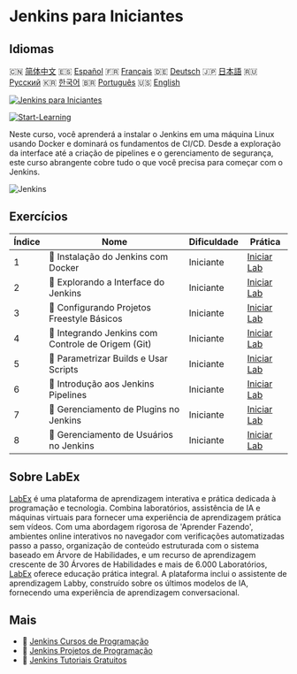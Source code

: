 # Jenkins para Iniciantes

## Idiomas

🇨🇳 [简体中文](README_zh.md) 🇪🇸 [Español](README_es.md) 🇫🇷 [Français](README_fr.md) 🇩🇪 [Deutsch](README_de.md) 🇯🇵 [日本語](README_ja.md) 🇷🇺 [Русский](README_ru.md) 🇰🇷 [한국어](README_ko.md) 🇧🇷 [Português](README_pt.md) 🇺🇸 [English](README.md) 

[![Jenkins para Iniciantes](https://cover-creator.labex.io/jenkins-for-beginners.png?lang=pt)](https://labex.io/pt/courses/jenkins-for-beginners)

[![Start-Learning](https://img.shields.io/badge/Start-Learning-whitesmoke?style=for-the-badge)](https://labex.io/pt/courses/jenkins-for-beginners)

Neste curso, você aprenderá a instalar o Jenkins em uma máquina Linux usando Docker e dominará os fundamentos de CI/CD. Desde a exploração da interface até a criação de pipelines e o gerenciamento de segurança, este curso abrangente cobre tudo o que você precisa para começar com o Jenkins.

![Jenkins](https://img.shields.io/badge/Jenkins-whitesmoke?style=for-the-badge&logo=jenkins)


## Exercícios

|   Índice | Nome                                                | Dificuldade   | Prática                                                                                                                                                    |
|----------|-----------------------------------------------------|---------------|------------------------------------------------------------------------------------------------------------------------------------------------------------|
|        1 | 🧩  Instalação do Jenkins com Docker                | Iniciante     | <a target='_blank' href='https://labex.io/pt/labs/jenkins-installing-jenkins-with-docker-391174?course=jenkins-for-beginners'>Iniciar Lab</a>              |
|        2 | 🧩  Explorando a Interface do Jenkins               | Iniciante     | <a target='_blank' href='https://labex.io/pt/labs/jenkins-exploring-the-jenkins-interface-595303?course=jenkins-for-beginners'>Iniciar Lab</a>             |
|        3 | 🧩  Configurando Projetos Freestyle Básicos         | Iniciante     | <a target='_blank' href='https://labex.io/pt/labs/jenkins-configuring-basic-freestyle-projects-595302?course=jenkins-for-beginners'>Iniciar Lab</a>        |
|        4 | 🧩  Integrando Jenkins com Controle de Origem (Git) | Iniciante     | <a target='_blank' href='https://labex.io/pt/labs/jenkins-integrating-jenkins-with-source-control-git-595304?course=jenkins-for-beginners'>Iniciar Lab</a> |
|        5 | 🧩  Parametrizar Builds e Usar Scripts              | Iniciante     | <a target='_blank' href='https://labex.io/pt/labs/jenkins-parameterizing-builds-and-using-scripts-595308?course=jenkins-for-beginners'>Iniciar Lab</a>     |
|        6 | 🧩  Introdução aos Jenkins Pipelines                | Iniciante     | <a target='_blank' href='https://labex.io/pt/labs/jenkins-introduction-to-jenkins-pipelines-595305?course=jenkins-for-beginners'>Iniciar Lab</a>           |
|        7 | 🧩  Gerenciamento de Plugins no Jenkins             | Iniciante     | <a target='_blank' href='https://labex.io/pt/labs/jenkins-managing-plugins-in-jenkins-595307?course=jenkins-for-beginners'>Iniciar Lab</a>                 |
|        8 | 🧩  Gerenciamento de Usuários no Jenkins            | Iniciante     | <a target='_blank' href='https://labex.io/pt/labs/jenkins-jenkins-user-management-391302?course=jenkins-for-beginners'>Iniciar Lab</a>                     |

## Sobre LabEx

[LabEx](https://labex.io) é uma plataforma de aprendizagem interativa e prática dedicada à programação e tecnologia. Combina laboratórios, assistência de IA e máquinas virtuais para fornecer uma experiência de aprendizagem prática sem vídeos. Com uma abordagem rigorosa de 'Aprender Fazendo', ambientes online interativos no navegador com verificações automatizadas passo a passo, organização de conteúdo estruturada com o sistema baseado em Árvore de Habilidades, e um recurso de aprendizagem crescente de 30 Árvores de Habilidades e mais de 6.000 Laboratórios, [LabEx](https://labex.io) oferece educação prática integral. A plataforma inclui o assistente de aprendizagem Labby, construído sobre os últimos modelos de IA, fornecendo uma experiência de aprendizagem conversacional.

## Mais

- 🔗 [Jenkins Cursos de Programação](https://github.com/labex-labs/awesome-programming-courses)
- 🔗 [Jenkins Projetos de Programação](https://github.com/labex-labs/awesome-programming-projects)
- 🔗 [Jenkins Tutoriais Gratuitos](https://github.com/labex-labs/jenkins-free-tutorials)

